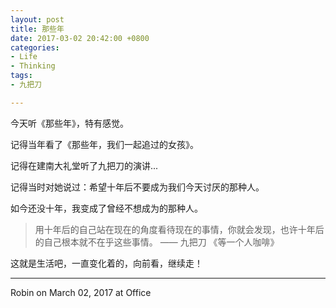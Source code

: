 ```yaml
---
layout: post
title: 那些年
date: 2017-03-02 20:42:00 +0800
categories:
- Life
- Thinking
tags:
- 九把刀

---
```


今天听《那些年》，特有感觉。

记得当年看了《那些年，我们一起追过的女孩》。

记得在建南大礼堂听了九把刀的演讲...

记得当时对她说过：希望十年后不要成为我们今天讨厌的那种人。

如今还没十年，我变成了曾经不想成为的那种人。

> 用十年后的自己站在现在的角度看待现在的事情，你就会发现，也许十年后的自己根本就不在乎这些事情。 —— 九把刀 《等一个人咖啡》

这就是生活吧，一直变化着的，向前看，继续走！

----

Robin on March 02, 2017 at Office
